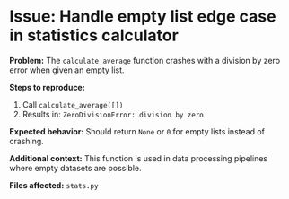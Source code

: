 # Issue: Handle empty list edge case in statistics calculator

**Problem:** The `calculate_average` function crashes with a division by zero error when given an empty list.

**Steps to reproduce:**
1. Call `calculate_average([])`
2. Results in: `ZeroDivisionError: division by zero`

**Expected behavior:** Should return `None` or `0` for empty lists instead of crashing.

**Additional context:** This function is used in data processing pipelines where empty datasets are possible.

**Files affected:** `stats.py`